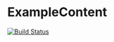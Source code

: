 # ExampleContent
[![Build Status](https://travis-ci.org/PandoraPFA/ExampleContent.svg?branch=master)](https://travis-ci.org/PandoraPFA/ExampleContent)
